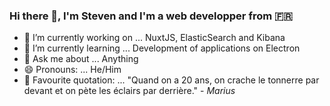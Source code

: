 ### Hi there 👋, I'm Steven and I'm a web developper from 🇫🇷

- 🔭 I’m currently working on ... NuxtJS, ElasticSearch and Kibana
- 🌱 I’m currently learning ... Development of applications on Electron
- 💬 Ask me about ... Anything
- 😄 Pronouns: ... He/Him
- 💬 Favourite quotation: ... "Quand on a 20 ans, on crache le tonnerre par devant et on pète les éclairs par derrière." - *Marius*
